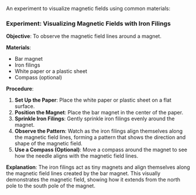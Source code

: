 An experiment to visualize magnetic fields using common materials:

### Experiment: Visualizing Magnetic Fields with Iron Filings

**Objective**: To observe the magnetic field lines around a magnet.

**Materials**:
- Bar magnet
- Iron filings
- White paper or a plastic sheet
- Compass (optional)

**Procedure**:
1. **Set Up the Paper**: Place the white paper or plastic sheet on a flat surface.
2. **Position the Magnet**: Place the bar magnet in the center of the paper.
3. **Sprinkle Iron Filings**: Gently sprinkle iron filings evenly around the magnet.
4. **Observe the Pattern**: Watch as the iron filings align themselves along the magnetic field lines, forming a pattern that shows the direction and shape of the magnetic field.
5. **Use a Compass (Optional)**: Move a compass around the magnet to see how the needle aligns with the magnetic field lines.

**Explanation**: The iron filings act as tiny magnets and align themselves along the magnetic field lines created by the bar magnet. This visually demonstrates the magnetic field, showing how it extends from the north pole to the south pole of the magnet.
